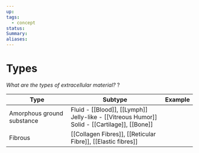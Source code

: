 ```yaml
---
up: 
tags:
  - concept
status: 
Summary:
aliases:
---
```

# Types
*What are the types of extracellular material?*
?

| Type                       | Subtype                                                                                            | Example |
| -------------------------- | -------------------------------------------------------------------------------------------------- | ------- |
| Amorphous ground substance | Fluid - [[Blood]], [[Lymph]]<br>Jelly-like - [[Vitreous Humor]]<br>Solid - [[Cartilage]], [[Bone]] |         |
| Fibrous                    | [[Collagen Fibres]], [[Reticular Fibre]], [[Elastic fibres]]                                              |         |
